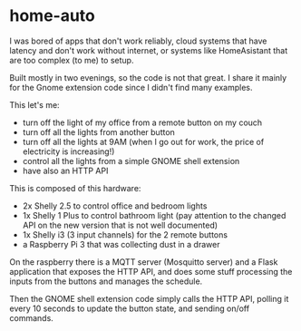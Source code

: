 # home-auto

I was bored of apps that don't work reliably, cloud systems that have latency and don't work without internet, or systems like HomeAsistant that are too complex (to me) to setup.

Built mostly in two evenings, so the code is not that great. I share it mainly for the Gnome extension code since I didn't find many examples.

This let's me:

- turn off the light of my office from a remote button on my couch
- turn off all the lights from another button
- turn off all the lights at 9AM (when I go out for work, the price of electricity is increasing!)
- control all the lights from a simple GNOME shell extension
- have also an HTTP API

This is composed of this hardware:

- 2x Shelly 2.5 to control office and bedroom lights
- 1x Shelly 1 Plus to control bathroom light (pay attention to the changed API on the new version that is not well documented)
- 1x Shelly i3 (3 input channels) for the 2 remote buttons
- a Raspberry Pi 3 that was collecting dust in a drawer

On the raspberry there is a MQTT server (Mosquitto server) and a Flask application that exposes the HTTP API, and does some stuff processing the inputs from the buttons and manages the schedule.

Then the GNOME shell extension code simply calls the HTTP API, polling it every 10 seconds to update the button state, and sending on/off commands.
